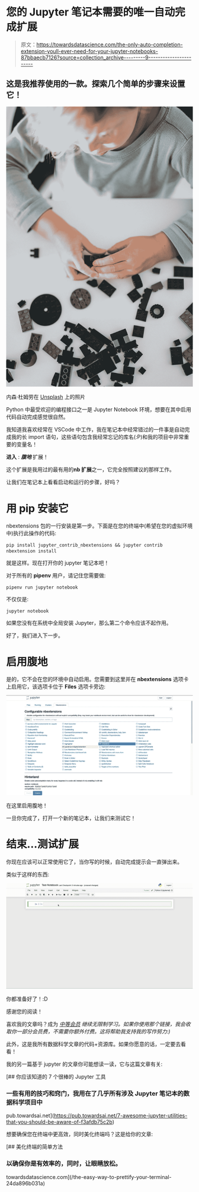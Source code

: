 # 您的 Jupyter 笔记本需要的唯一自动完成扩展

> 原文：<https://towardsdatascience.com/the-only-auto-completion-extension-youll-ever-need-for-your-jupyter-notebooks-87bbaecb7126?source=collection_archive---------9----------------------->

## 这是我推荐使用的一款。探索几个简单的步骤来设置它！

![](img/f215c5d7d8968d9234272f123922b22a.png)

内森·杜姆劳在 [Unsplash](https://unsplash.com?utm_source=medium&utm_medium=referral) 上的照片

Python 中最受欢迎的编程接口之一是 Jupyter Notebook 环境，想要在其中启用代码自动完成感觉很自然。

我知道我喜欢经常在 VSCode 中工作，我在笔记本中经常错过的一件事是自动完成我的长 import 语句，这些语句包含我经常忘记的库名(:P)和我的项目中非常重要的变量名！

**进入** : ***腹地*** 扩展！

这个扩展是我用过的最有用的**nb 扩展**之一，它完全按照建议的那样工作。

让我们在笔记本上看看启动和运行的步骤，好吗？

# 用 pip 安装它

nbextensions 包的一行安装是第一步。下面是在您的终端中(希望在您的虚拟环境中)执行此操作的代码:

```
pip install jupyter_contrib_nbextensions && jupyter contrib nbextension install
```

就是这样。现在打开你的 jupyter 笔记本吧！

对于所有的 **pipenv** 用户，请记住您需要做:

```
pipenv run jupyter notebook
```

不仅仅是:

```
jupyter notebook
```

如果您没有在系统中全局安装 Jupyter，那么第二个命令应该不起作用。

好了，我们进入下一步。

# 启用腹地

是的，它不会在您的环境中自动启用。您需要到这里并在 **nbextensions** 选项卡上启用它，该选项卡位于 **Files** 选项卡旁边:

![](img/d8eb75b88111de144fd1e5acbfb9127d.png)

在这里启用腹地！

一旦你完成了，打开一个新的笔记本，让我们来测试它！

# 结束…测试扩展

你现在应该可以正常使用它了，当你写的时候，自动完成提示会一直弹出来。

类似于这样的东西:

![](img/a6935642d6f0f9f0d9390061c58ff3b4.png)

你都准备好了！:D

感谢您的阅读！

喜欢我的文章吗？成为 [*中等会员*](https://ipom.medium.com/membership) *继续无限制学习。如果你使用那个链接，我会收取你一部分会员费，不需要你额外付费。这将帮助我支持我的写作努力:)*

此外，这是我所有数据科学文章的代码+资源库。如果你愿意的话，一定要去看看！

我的另一篇基于 jupyter 的文章你可能想读一读，它与这篇文章有关:

[](https://pub.towardsai.net/7-awesome-jupyter-utilities-that-you-should-be-aware-of-f3afdb75c2b) [## 你应该知道的 7 个很棒的 Jupyter 工具

### 一些有用的技巧和窍门，我用在了几乎所有涉及 Jupyter 笔记本的数据科学项目中

pub.towardsai.net](https://pub.towardsai.net/7-awesome-jupyter-utilities-that-you-should-be-aware-of-f3afdb75c2b) 

想要确保您在终端中更高效，同时美化终端吗？这是给你的文章:

[](/the-easy-way-to-prettify-your-terminal-24da896b031a) [## 美化终端的简单方法

### 以确保你是有效率的，同时，让眼睛放松。

towardsdatascience.com](/the-easy-way-to-prettify-your-terminal-24da896b031a)